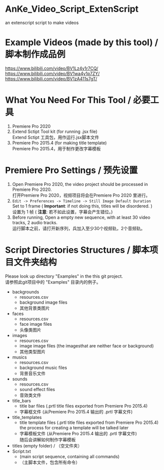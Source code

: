 # AnKe_Video_Script_ExtenScript
 an extenscript script to make videos

# Example Videos (made by this tool) / 脚本制作成品例
https://www.bilibili.com/video/BV1Lz4y1r7CQ/
https://www.bilibili.com/video/BV1wa4y1p7ZY/
https://www.bilibili.com/video/BV1zA411s7gT/

# What You Need For This Tool / 必要工具
1. Premiere Pro 2020
2. Extend Sctipt Tool kit (for running .jsx file) <br/> Extend Sctipt 工具包，用作运行.jsx脚本文件
3. Premiere Pro 2015.4 (for making title template) <br/> Premiere Pro 2015.4，用于制作更改字幕模板

# Premiere Pro Settings / 预先设置
1. Open Premiere Pro 2020, the video project should be processed in Premiere Pro 2020. <br/>
打开Premiere Pro 2020，视频项目将会在Premiere Pro 2020 里进行。
2. `Edit -> Preferences -> Timeline -> Still Image Default Duration`  <br/>
Set to 1 frame ( **Important**: if not doing this, titles will be disordered. )<br/>
设置为 1 帧 ( **注意**: 若不如此设置，字幕会产生错位。)
3. Before running, Open a empty new sequence, with at least 30 video tracks, 2 audio tracks.<br/>
运行脚本之前，请打开新序列，兵加入至少30个视频轨，2个音频轨。


# Script Directories Structures / 脚本项目文件夹结构
Please look up directory "Examples" in the this git project. <br/>
请参照此git项目中的 "Examples" 目录内的例子。
* backgrounds
  * resources.csv
  * background image files
  * 其他背景类图片
* faces
  * resources.csv
  * face image files
  * 头像类图片
* images
  * resources.csv
  * image image files (the imagesthat are neither  face or background)
  * 其他类型图片
* musics
  * resources.csv
  * background music files
  * 背景音乐文件
* sounds
  * resources.csv
  * sound effect files
  * 音效类文件
* title_bars
  * title bar files (.prtl title files exported from Premiere Pro 2015.4)
  * 字幕框文件 (从Premiere Pro 2015.4 输出的 .prtl 字幕文件)
* title_templates
  * title template files (.prtl title files exported from Premiere Pro 2015.4) <br/>
    the process for creating a template will be talked later 
  * 字幕模板文件 (从Premiere Pro 2015.4 输出的 .prtl 字幕文件)<br/>
    随后会讲解如何制作字幕模板
* titles  (empty folder) / （空文件夹）
* Script.txt
  * (main script sequence, containing all commands)
  * （主脚本文件，包含所有命令）

 
